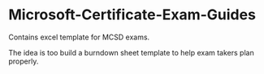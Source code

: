# Microsoft-Certificate-Exam-Guides
Contains excel template for MCSD exams.

The idea is too build a burndown sheet template to help exam takers plan properly.